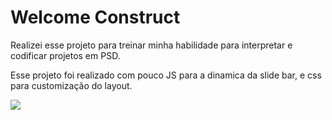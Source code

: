# Welcome Construct
Realizei esse projeto para treinar minha habilidade para interpretar e codificar projetos em PSD.

Esse projeto foi realizado com pouco JS para a dinamica da slide bar, e css para customização do layout.

<img src=”welcome.png”>